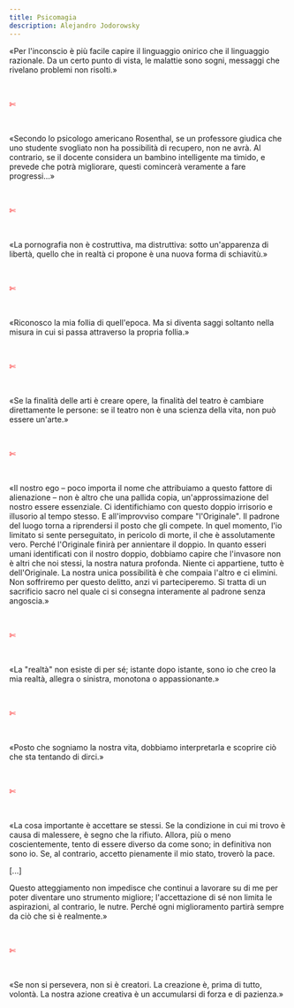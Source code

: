 ```yaml
---
title: Psicomagia
description: Alejandro Jodorowsky
---
```

«Per l'inconscio è più facile capire il linguaggio onirico che il linguaggio razionale. Da un certo punto di vista, le malattie sono sogni, messaggi che rivelano problemi non risolti.»

&nbsp;

<span style="color:red">✄</span>

&nbsp;

«Secondo lo psicologo americano Rosenthal, se un professore giudica che uno studente svogliato non ha possibilità di recupero, non ne avrà. Al contrario, se il docente considera un bambino intelligente ma timido, e prevede che potrà migliorare, questi comincerà veramente a fare progressi...»

&nbsp;

<span style="color:red">✄</span>

&nbsp;

«La pornografia non è costruttiva, ma distruttiva: sotto un'apparenza di libertà, quello che in realtà ci propone è una nuova forma di schiavitù.»

&nbsp;

<span style="color:red">✄</span>

&nbsp;

«Riconosco la mia follia di quell'epoca. Ma si diventa saggi soltanto nella misura in cui si passa attraverso la propria follia.»

&nbsp;

<span style="color:red">✄</span>

&nbsp;

«Se la finalità delle arti è creare opere, la finalità del teatro è cambiare direttamente le persone: se il teatro non è una scienza della vita, non può essere un'arte.»

&nbsp;

<span style="color:red">✄</span>

&nbsp;

«Il nostro ego – poco importa il nome che attribuiamo a questo fattore di alienazione – non è altro che una pallida copia, un'approssimazione del nostro essere essenziale. Ci identifichiamo con questo doppio irrisorio e illusorio al tempo stesso. E all'improvviso compare "l'Originale". Il padrone del luogo torna a riprendersi il posto che gli compete. In quel momento, l'io limitato si sente perseguitato, in pericolo di morte, il che è assolutamente vero. Perché l'Originale finirà per annientare il doppio. In quanto esseri umani identificati con il nostro doppio, dobbiamo capire che l'invasore non è altri che noi stessi, la nostra natura profonda. Niente ci appartiene, tutto è dell'Originale. La nostra unica possibilità è che compaia l'altro e ci elimini. Non soffriremo per questo delitto, anzi vi parteciperemo. Si tratta di un sacrificio sacro nel quale ci si consegna interamente al padrone senza angoscia.»

&nbsp;

<span style="color:red">✄</span>

&nbsp;

«La "realtà" non esiste di per sé; istante dopo istante, sono io che creo la mia realtà, allegra o sinistra, monotona o appassionante.»

&nbsp;

<span style="color:red">✄</span>

&nbsp;

«Posto che sogniamo la nostra vita, dobbiamo interpretarla e scoprire ciò che sta tentando di dirci.»

&nbsp;

<span style="color:red">✄</span>

&nbsp;

«La cosa importante è accettare se stessi. Se la condizione in cui mi trovo è causa di malessere, è segno che la rifiuto. Allora, più o meno coscientemente, tento di essere diverso da come sono; in definitiva non sono io. Se, al contrario, accetto pienamente il mio stato, troverò la pace.
&nbsp;

[...]
&nbsp;

Questo atteggiamento non impedisce che continui a lavorare su di me per poter diventare uno strumento migliore; l'accettazione di sé non limita le aspirazioni, al contrario, le nutre. Perché ogni miglioramento partirà sempre da ciò che si è realmente.»

&nbsp;

<span style="color:red">✄</span>

&nbsp;

«Se non si persevera, non si è creatori. La creazione è, prima di tutto, volontà. La nostra azione creativa è un accumularsi di forza e di pazienza.»
